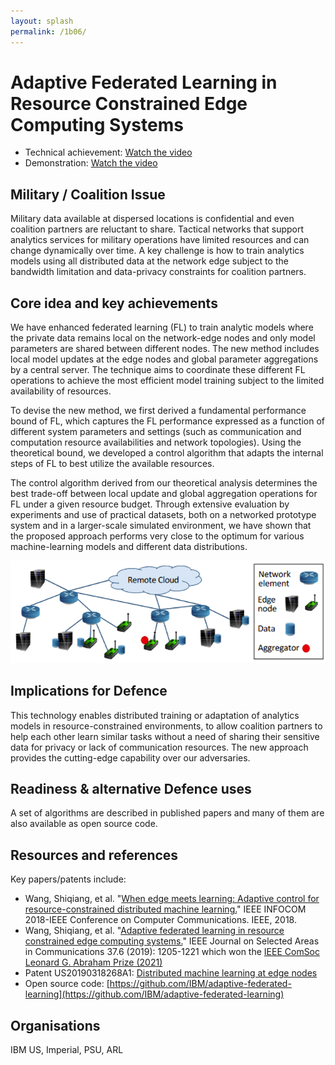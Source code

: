 ```yaml
---
layout: splash
permalink: /1b06/
---
```


# Adaptive Federated Learning in Resource Constrained Edge Computing Systems
* Technical achievement: [Watch the video](https://ibm.box.com/v/Showcase-1b06-video)
* Demonstration: [Watch the video](https://ibm.box.com/v/Showcase-1a08-video)

## Military / Coalition Issue
Military data available at dispersed locations is confidential and even coalition partners are reluctant to share.
Tactical networks that support analytics services for military operations have limited resources and can change
dynamically over time. A key challenge is how to train analytics models using all distributed data at the network
edge subject to the bandwidth limitation and data-privacy constraints for coalition partners. 

## Core idea and key achievements
We have enhanced federated learning (FL) to train analytic models where the private data remains local on the
network-edge nodes and only model parameters are shared between different nodes. The new method includes local model
updates at the edge nodes and global parameter aggregations by a central server. The technique aims to coordinate
these different FL operations to achieve the most efficient model training subject to the limited availability of
resources.

To devise the new method, we first derived a fundamental performance bound of FL, which captures the FL performance
expressed as a function of different system parameters and settings (such as communication and computation resource
availabilities and network topologies). Using the theoretical bound, we developed a control algorithm that adapts the
internal steps of FL to best utilize the available resources. 

The control algorithm derived from our theoretical analysis determines the best trade-off between local update and
global aggregation operations for FL under a given resource budget. Through extensive evaluation by experiments and
use of practical datasets, both on a networked prototype system and in a larger-scale simulated environment, we have
shown that the proposed approach performs very close to the optimum for various machine-learning models and different
data distributions.

![image info](/dais/achievements/images/1b06-fig1.png)

## Implications for Defence
This technology enables distributed training or adaptation of analytics models in resource-constrained environments,
to allow coalition partners to help each other learn similar tasks without a need of sharing their sensitive data for
privacy or lack of communication resources. The new approach provides the cutting-edge capability over our adversaries.

## Readiness & alternative Defence uses
A set of algorithms are described in published papers and many of them are also available as open source code.

## Resources and references
Key papers/patents include:
* Wang, Shiqiang, et al.
  "[When edge meets learning: Adaptive control for resource-constrained distributed machine learning.](/doc-2616/)"
  IEEE INFOCOM 2018-IEEE Conference on Computer Communications. IEEE, 2018.
* Wang, Shiqiang, et al.
  "[Adaptive federated learning in resource constrained edge computing systems.](/doc-4083/)"
  IEEE Journal on Selected Areas in Communications 37.6 (2019): 1205-1221 which won the [IEEE ComSoc Leonard G. Abraham Prize (2021)](https://comsoc.org/about/awards/paper-awards/ieee-communications-society-leonard-g-abraham-prize)
* Patent US20190318268A1:
  [Distributed machine learning at edge nodes](https://patents.google.com/patent/US20190318268A1/) 
* Open source code:
  [https://github.com/IBM/adaptive-federated-learning](https://github.com/IBM/adaptive-federated-learning) 

## Organisations
IBM US, Imperial, PSU, ARL 
